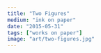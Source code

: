 ```yaml
---
title: "Two Figures"
medium: "ink on paper"
date: "2015-05-31"
tags: ["works on paper"]
image: "art/two-figures.jpg"
---
```

